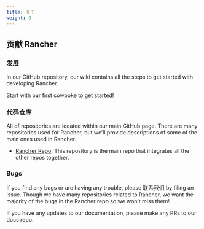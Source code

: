 ```yaml
---
title: 关于
weight: 9
---
```


## 贡献 Rancher

### 发展

In our GitHub repository, our wiki contains all the steps to get started with developing Rancher.

Start with our first cowpoke to get started!


### 代码仓库

All of repositories are located within our main GitHub page. There are many repositories used for Rancher, but we’ll provide descriptions of some of the main ones used in Rancher.

- [Rancher Repo](https://github.com/rancher/rancher): This repository is the main repo that integrates all the other repos together.


### Bugs

If you find any bugs or are having any trouble, please 联系我们 by filing an issue. Though we have many repositories related to Rancher, we want the majority of the bugs in the Rancher repo so we won’t miss them!

If you have any updates to our documentation, please make any PRs to our docs repo.
